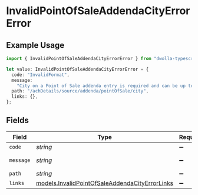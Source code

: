 # InvalidPointOfSaleAddendaCityErrorError

## Example Usage

```typescript
import { InvalidPointOfSaleAddendaCityErrorError } from "dwolla-typescript/models";

let value: InvalidPointOfSaleAddendaCityErrorError = {
  code: "InvalidFormat",
  message:
    "City on a Point of Sale addenda entry is required and can be up to 15 characters.",
  path: "/achDetails/source/addenda/pointOfSale/city",
  links: {},
};
```

## Fields

| Field                                                                                                  | Type                                                                                                   | Required                                                                                               | Description                                                                                            | Example                                                                                                |
| ------------------------------------------------------------------------------------------------------ | ------------------------------------------------------------------------------------------------------ | ------------------------------------------------------------------------------------------------------ | ------------------------------------------------------------------------------------------------------ | ------------------------------------------------------------------------------------------------------ |
| `code`                                                                                                 | *string*                                                                                               | :heavy_minus_sign:                                                                                     | N/A                                                                                                    | InvalidFormat                                                                                          |
| `message`                                                                                              | *string*                                                                                               | :heavy_minus_sign:                                                                                     | N/A                                                                                                    | City on a Point of Sale addenda entry is required and can be up to 15 characters.                      |
| `path`                                                                                                 | *string*                                                                                               | :heavy_minus_sign:                                                                                     | N/A                                                                                                    | /achDetails/source/addenda/pointOfSale/city                                                            |
| `links`                                                                                                | [models.InvalidPointOfSaleAddendaCityErrorLinks](../models/invalidpointofsaleaddendacityerrorlinks.md) | :heavy_minus_sign:                                                                                     | N/A                                                                                                    | {}                                                                                                     |